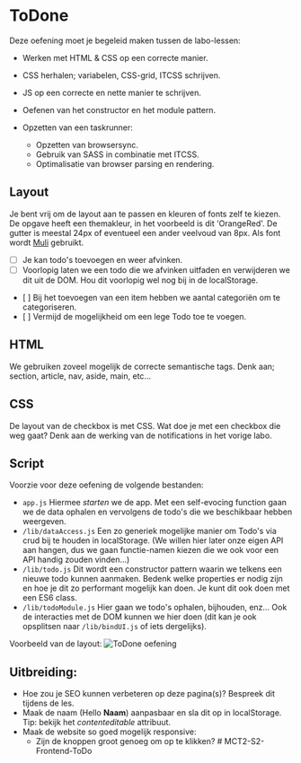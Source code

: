 # ToDone
Deze oefening moet je begeleid maken tussen de labo-lessen:
- Werken met HTML & CSS op een correcte manier.
- CSS herhalen; variabelen, CSS-grid, ITCSS schrijven.
- JS op een correcte en nette manier te schrijven.


- Oefenen van het constructor en  het module pattern.
- Opzetten van een taskrunner:
	- Opzetten van browsersync.
	- Gebruik van SASS in combinatie met ITCSS.
	- Optimalisatie van browser parsing en rendering.

## Layout
Je bent vrij om de layout aan te passen en kleuren of fonts zelf te kiezen.
De opgave heeft een themakleur, in het voorbeeld is dit 'OrangeRed'. De gutter is meestal 24px of eventueel een ander veelvoud van 8px. Als font wordt [Muli](https://fonts.google.com/specimen/Muli) gebruikt.

- [ ] Je kan todo's toevoegen en weer afvinken.
- [ ] Voorlopig laten we een todo die we afvinken uitfaden en verwijderen we dit uit de DOM. Hou dit voorlopig wel nog bij in de localStorage.
- [ ] Bij het toevoegen van een item hebben we aantal categoriën om te categoriseren.
- [ ] Vermijd de mogelijkheid om een lege Todo toe te voegen.

## HTML
We gebruiken zoveel mogelijk de correcte semantische tags.
Denk aan; section, article, nav, aside, main, etc...

## CSS
De layout van de checkbox is met CSS.
Wat doe je met een checkbox die weg gaat? Denk aan de werking van de notifications in het vorige labo.

## Script
Voorzie voor deze oefening de volgende bestanden:
- ```app.js``` Hiermee _starten_ we de app. Met een self-evocing function gaan we de data ophalen en vervolgens de todo's die we beschikbaar hebben weergeven.
- ```/lib/dataAccess.js``` Een zo generiek mogelijke manier om Todo's via crud bij te houden in localStorage. (We willen hier later onze eigen API aan hangen, dus we gaan functie-namen kiezen die we ook voor een API handig zouden vinden...)
- ```/lib/todo.js``` Dit wordt een constructor pattern waarin we telkens een nieuwe todo kunnen aanmaken. Bedenk welke properties er nodig zijn en hoe je dit zo performant mogelijk kan doen. Je kunt dit ook doen met een ES6 class.
- ```/lib/todoModule.js``` Hier gaan we todo's ophalen, bijhouden, enz... Ook de interacties met de DOM kunnen we hier doen (dit kan je ook opsplitsen naar ```/lib/bindUI.js``` of iets dergelijks).

Voorbeeld van de layout:
![ToDone oefening](https://i.imgur.com/aln2FEY.png)

## Uitbreiding:
- Hoe zou je SEO kunnen verbeteren op deze pagina(s)? Bespreek dit tijdens de les.
- Maak de naam (Hello __Naam__) aanpasbaar en sla dit op in localStorage. Tip: bekijk het _contenteditable_ attribuut.
- Maak de website so goed mogelijk responsive:
	- Zijn de knoppen groot genoeg om op te klikken?
#   M C T 2 - S 2 - F r o n t e n d - T o D o  
 